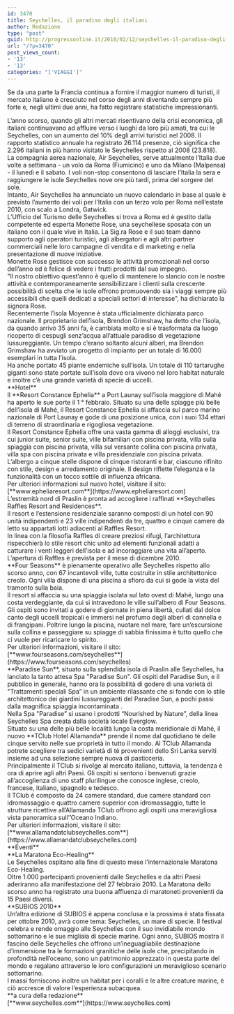 ```yaml
---
id: 3470
title: Seychelles, il paradiso degli italiani
author: Redazione
type: "post"
guid: http://progressonline.it/2010/02/12/seychelles-il-paradiso-degli-italiani/
url: "/?p=3470"
post_views_count:
- '13'
- '13'
categories: "['VIAGGI']"
---
```


Se da una parte la Francia continua a fornire il maggior numero di turisti, il mercato italiano è cresciuto nel corso degli anni diventando sempre più forte e, negli ultimi due anni, ha fatto registrare statistiche impressionanti.

<div>L’anno scorso, quando gli altri mercati risentivano della crisi economica, gli italiani continuavano ad affluire verso i luoghi da loro più amati, tra cui le Seychelles, con un aumento del 10% degli arrivi turistici nel 2008. Il rapporto statistico annuale ha registrato 26.114 presenze, ciò significa che 2.296 italiani in più hanno visitato le Seychelles rispetto al 2008 (23.818). </div><div> </div><div>La compagnia aerea nazionale, Air Seychelles, serve attualmente l’Italia due volte a settimana - un volo da Roma (Fiumicino) e uno da Milano (Malpensa) - il lunedì e il sabato. I voli non-stop consentono di lasciare l’Italia la sera e raggiungere le isole Seychelles nove ore più tardi, prima del sorgere del sole. </div><div>Intanto, Air Seychelles ha annunciato un nuovo calendario in base al quale è previsto l’aumento dei voli per l’Italia con un terzo volo per Roma nell’estate 2010, con scalo a Londra, Gatwick. </div><div> </div><div>L’Ufficio del Turismo delle Seychelles si trova a Roma ed è gestito dalla competente ed esperta Monette Rose, una seychellese sposata con un italiano con il quale vive in Italia. La Sig.ra Rose e il suo team danno supporto agli operatori turistici, agli albergatori e agli altri partner commerciali nelle loro campagne di vendita e di marketing e nella presentazione di nuove iniziative.</div><div>Monette Rose gestisce con successo le attività promozionali nel corso dell’anno ed è felice di vedere i frutti prodotti dal suo impegno. </div><div>"Il nostro obiettivo quest’anno è quello di mantenere lo slancio con le nostre attività e contemporaneamente sensibilizzare i clienti sulla crescente possibilità di scelta che le isole offrono promuovendo sia i viaggi sempre più accessibili che quelli dedicati a speciali settori di interesse", ha dichiarato la signora Rose. </div><div> </div><div>Recentemente l’isola Moyenne è stata ufficialmente dichiarata parco nazionale. Il proprietario dell’isola, Brendon Grimshaw, ha detto che l’isola, da quando arrivò 35 anni fa, è cambiata molto e si è trasformata da luogo ricoperto di cespugli senz’acqua all’attuale paradiso di vegetazione lussureggiante. Un tempo c’erano soltanto alcuni alberi, ma Brendon Grimshaw ha avviato un progetto di impianto per un totale di 16.000 esemplari in tutta l’isola. </div><div>Ha anche portato 45 piante endemiche sull’isola. Un totale di 110 tartarughe giganti sono state portate sull’isola dove ora vivono nel loro habitat naturale e inoltre c’è una grande varietà di specie di uccelli. </div><div> </div><div>**Hotel**</div><div> </div><div>Il **Resort Constance Ephelia** a Port Launay sull’isola maggiore di Mahé ha aperto le sue porte il 1 ° febbraio. Situato su una delle spiagge più belle dell’isola di Mahé, il Resort Constance Ephelia si affaccia sul parco marino nazionale di Port Launay e gode di una posizione unica, con i suoi 134 ettari di terreno di straordinaria e rigogliosa vegetazione. </div><div>Il Resort Constance Ephelia offre una vasta gamma di alloggi esclusivi, tra cui junior suite, senior suite, ville bifamiliari con piscina privata, villa sulla spiaggia con piscina privata, villa sul versante collina con piscina privata, villa spa con piscina privata e villa presidenziale con piscina privata. </div><div>L’albergo a cinque stelle dispone di cinque ristoranti e bar, ciascuno rifinito con stile, design e arredamento originale. Il design riflette l’eleganza e la funzionalità con un tocco sottile di influenza africana. </div><div>Per ulteriori informazioni sul nuovo hotel, visitare il sito: [**www.epheliaresort.com**](https://www.epheliaresort.com) </div><div> </div><div>L’estremità nord di Praslin è pronta ad accogliere i raffinati **Seychelles Raffles Resort and Residences**. </div><div>Il resort e l’estensione residenziale saranno composti di un hotel con 90 unità indipendenti e 23 ville indipendenti da tre, quattro e cinque camere da letto su appartati lotti adiacenti al Raffles Resort. </div><div>In linea con la filosofia Raffles di creare preziosi rifugi, l’architettura rispecchierà lo stile resort chic unito ad elementi funzionali adatti a catturare i venti leggeri dell’isola e ad incoraggiare una vita all’aperto. </div><div>L’apertura di Raffles è prevista per il mese di dicembre 2010. </div><div> </div><div>**Four Seasons** è pienamente operativo alle Seychelles rispetto allo scorso anno, con 67 incantevoli ville, tutte costruite in stile architettonico creolo. Ogni villa dispone di una piscina a sfioro da cui si gode la vista del tramonto sulla baia. </div><div> Il resort si affaccia su una spiaggia isolata sul lato ovest di Mahé, lungo una costa verdeggiante, da cui si intravedono le ville sull’albero di Four Seasons. </div><div> Gli ospiti sono invitati a godere di giornate in piena libertà, cullati dal dolce canto degli uccelli tropicali e immersi nel profumo degli alberi di cannella e di frangipani. Poltrire lungo la piscina, nuotare nel mare, fare un’escursione sulla collina e passeggiare su spiagge di sabbia finissima è tutto quello che ci vuole per ricaricare lo spirito. </div><div> Per ulteriori informazioni, visitare il sito: [**www.fourseasons.com/seychelles**](https://www.fourseasons.com/seychelles) </div><div> </div><div>**Paradise Sun**, situato sulla splendida isola di Praslin alle Seychelles, ha lanciato la tanto attesa Spa "Paradise Sun". Gli ospiti del Paradise Sun, e il pubblico in generale, hanno ora la possibilità di godere di una varietà di "Trattamenti speciali Spa” in un ambiente rilassante che si fonde con lo stile architettonico dei giardini lussureggianti del Paradise Sun, a pochi passi dalla magnifica spiaggia incontaminata . </div><div>Nella Spa "Paradise” si usano i prodotti “Nourished by Nature”, della linea Seychelles Spa creata dalla società locale Everglow. </div><div> </div><div>Situato su una delle più belle località lungo la costa meridionale di Mahé, il nuovo **TClub Hotel Allamanda** prende il nome dal quotidiano tè delle cinque servito nelle sue proprietà in tutto il mondo. Al TClub Allamanda potrete scegliere tra sedici varietà di tè provenienti dello Sri Lanka serviti insieme ad una selezione sempre nuova di pasticceria. </div><div>Principalmente il TClub si rivolge al mercato italiano, tuttavia, la tendenza è ora di aprire agli altri Paesi. Gli ospiti si sentono i benvenuti grazie all’accoglienza di uno staff plurilingue che conosce inglese, creolo, francese, italiano, spagnolo e tedesco. </div><div>Il TClub è composto da 24 camere standard, due camere standard con idromassaggio e quattro camere superior con idromassaggio, tutte le strutture ricettive all’Allamanda TClub offrono agli ospiti una meravigliosa vista panoramica sull’’Oceano Indiano. </div><div>Per ulteriori informazioni, visitare il sito: [**www.allamandatclubseychelles.com**](https://www.allamandatclubseychelles.com) </div><div> </div><div> </div><div>**Eventi**</div><div>  
</div><div>**La Maratona Eco-Healing** </div><div>Le Seychelles ospitano alla fine di questo mese l’internazionale Maratona Eco-Healing. </div><div>Oltre 1.000 partecipanti provenienti dalle Seychelles e da altri Paesi aderiranno alla manifestazione del 27 febbraio 2010. La Maratona dello scorso anno ha registrato una buona affluenza di maratoneti provenienti da 15 Paesi diversi. </div><div> </div><div>**SUBIOS 2010** </div><div>Un’altra edizione di SUBIOS è appena conclusa e la prossima è stata fissata per ottobre 2010, avrà come tema: Seychelles, un mare di specie. Il festival celebra e rende omaggio alle Seychelles con il suo invidiabile mondo sottomarino e le sue migliaia di specie marine. Ogni anno, SUBIOS mostra il fascino delle Seychelles che offrono un’ineguagliabile destinazione d’immersione tra le formazioni granitiche delle isole che, precipitando in profondità nell’oceano, sono un patrimonio apprezzato in questa parte del mondo e regalano attraverso le loro configurazioni un meraviglioso scenario sottomarino. </div><div>I massi forniscono inoltre un habitat per i coralli e le altre creature marine, è ciò accresce di valore l’esperienza subacquea.</div><div> </div><div>**a cura della redazione**</div><div> </div><div>[**www.seychelles.com**](https://www.seychelles.com)</div>